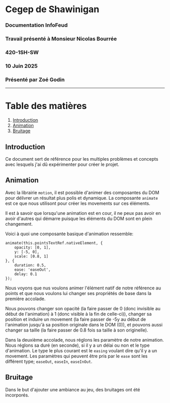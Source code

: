 # Cegep de Shawinigan

### Documentation InfoFeud

### Travail présenté à Monsieur Nicolas Bourrée

### 420-1SH-SW

### 10 Juin 2025

### Présenté par Zoé Godin

---

# Table des matières
1. [Introduction](#Introduction)
2. [Animation](#Animation)
3. [Bruitage](#Bruitage)

## Introduction
Ce document sert de référence pour les multiples problèmes et concepts avec lesquels j'ai dû expérimenter pour créer le projet.
## Animation
Avec la librairie `motion`, il est possible d'animer des composantes du DOM pour délivrer un résultat plus polis et dynamique. La composante `animate` est ce que nous utilisont pour créer les movements sur ces éléments.

Il est à savoir que lorsqu'une animation est en cour, il ne peux pas avoir en avoir d'autres qui démarre puisque les éléments du DOM sont en plein changement.

Voici à quoi une composante basique d'animation ressemble:

```
animate(this.pointsTextRef.nativeElement, {
    opacity: [0, 1],
    y: [-5, 0],
    scale: [0.8, 1]
}, {
    duration: 0.5,
    ease: 'easeOut',
    delay: 0.1
});
```

Nous voyons que nus voulons animer l'élément natif de notre référence au points et que nous voulons lui changer ses propriétés de base dans la première accolade. 

Nous pouvons changer son opacité (la faire passer de 0 (donc invisible au début de l'animation) à 1 (donc visible à la fin de celle-ci)), changer sa position et induire un movement (la faire passer de -5y au début de l'animation jusqu'à sa position originale dans le DOM (0)), et pouvons aussi changer sa taille (la faire passer de 0.8 fois sa taille à son originelle). 


Dans la deuxième accolade, nous réglons les paramètre de notre animation. Nous réglons sa duré (en seconde), si il y a un délai ou non et le type d'animation. Le type le plus courant est le `easing` voulant dire qu'il y a un movement. Les paramètres qui peuvent être pris par le `ease` sont les différent type; `easeOut`, `easeIn`, `easeInOut`.

## Bruitage

Dans le but d'ajouter une ambiance au jeu, des bruitages ont été incorporés.